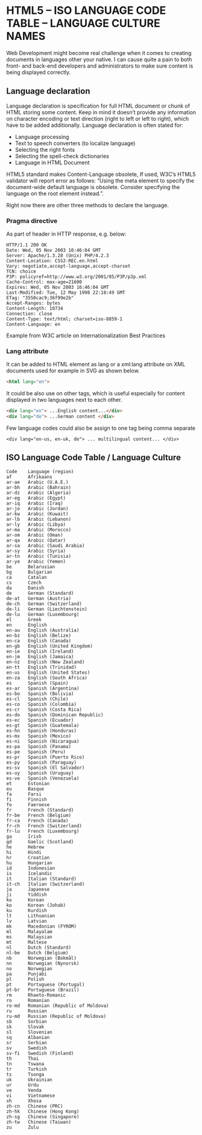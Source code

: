 # HTML5 – ISO LANGUAGE CODE TABLE – LANGUAGE CULTURE NAMES

Web Development might become real challenge when it comes to creating documents in languages other your native. I can cause quite a pain to both front- and back-end developers and administrators to make sure content is being displayed correctly.


## Language declaration

Language declaration is specification for full HTML document or chunk of HTML storing some content. Keep in mind it doesn’t provide any information on character encoding or  text direction (right to left or left to right), which have to be added additionally. Language declaration is often stated for:

- Language processing
- Text to speech converters (to localize language)
- Selecting the right fonts
- Selecting the spell-check dictionaries
- Language in HTML Document

HTML5 standard makes Content-Language obsolete, If used, W3C’s HTML5 validator will report error as follows: “Using the meta element to specify the document-wide default language is obsolete. Consider specifying the language on the root element instead.”.

Right now there are other three methods to declare the language.

### Pragma directive
As part of header in HTTP response, e.g. below:

```
HTTP/1.1 200 OK
Date: Wed, 05 Nov 2003 10:46:04 GMT
Server: Apache/1.3.28 (Unix) PHP/4.2.3
Content-Location: CSS2-REC.en.html
Vary: negotiate,accept-language,accept-charset
TCN: choice
P3P: policyref=http://www.w3.org/2001/05/P3P/p3p.xml
Cache-Control: max-age=21600
Expires: Wed, 05 Nov 2003 16:46:04 GMT
Last-Modified: Tue, 12 May 1998 22:18:49 GMT
ETag: "3558cac9;36f99e2b"
Accept-Ranges: bytes
Content-Length: 10734
Connection: close
Content-Type: text/html; charset=iso-8859-1
Content-Language: en
```

Example from W3C article on Internationalization Best Practices

### Lang attribute

It can be added to HTML element as lang  or a xml:lang attribute on XML documents used for example in SVG as shown below.
```html
<html lang="en">
```

It could be also use on other tags, which is useful especially for content displayed in two languages next to each other.
```html
<div lang="en"> ...English content...</div>
<div lang="de"> ...German content </div>
```

Few language codes could also be assign to one tag being comma separate
```
<div lang="en-us, en-uk, de"> ... multilingual content... </div>
```

## ISO Language Code Table / Language Culture
```
Code    Language (region)
af      Afrikaans
ar-ae   Arabic (U.A.E.)
ar-bh   Arabic (Bahrain)
ar-dz   Arabic (Algeria)
ar-eg   Arabic (Egypt)
ar-iq   Arabic (Iraq)
ar-jo   Arabic (Jordan)
ar-kw   Arabic (Kuwait)
ar-lb   Arabic (Lebanon)
ar-ly   Arabic (Libya)
ar-ma   Arabic (Morocco)
ar-om   Arabic (Oman)
ar-qa   Arabic (Qatar)
ar-sa   Arabic (Saudi Arabia)
ar-sy   Arabic (Syria)
ar-tn   Arabic (Tunisia)
ar-ye   Arabic (Yemen)
be      Belarusian
bg      Bulgarian
ca      Catalan
cs      Czech
da      Danish
de      German (Standard)
de-at   German (Austria)
de-ch   German (Switzerland)
de-li   German (Liechtenstein)
de-lu   German (Luxembourg)
el      Greek
en      English
en-au   English (Australia)
en-bz   English (Belize)
en-ca   English (Canada)
en-gb   English (United Kingdom)
en-ie   English (Ireland)
en-jm   English (Jamaica)
en-nz   English (New Zealand)
en-tt   English (Trinidad)
en-us   English (United States)
en-za   English (South Africa)
es      Spanish (Spain)
es-ar   Spanish (Argentina)
es-bo   Spanish (Bolivia)
es-cl   Spanish (Chile)
es-co   Spanish (Colombia)
es-cr   Spanish (Costa Rica)
es-do   Spanish (Dominican Republic)
es-ec   Spanish (Ecuador)
es-gt   Spanish (Guatemala)
es-hn   Spanish (Honduras)
es-mx   Spanish (Mexico)
es-ni   Spanish (Nicaragua)
es-pa   Spanish (Panama)
es-pe   Spanish (Peru)
es-pr   Spanish (Puerto Rico)
es-py   Spanish (Paraguay)
es-sv   Spanish (El Salvador)
es-uy   Spanish (Uruguay)
es-ve   Spanish (Venezuela)
et      Estonian
eu      Basque
fa      Farsi
fi      Finnish
fo      Faeroese
fr      French (Standard)
fr-be   French (Belgium)
fr-ca   French (Canada)
fr-ch   French (Switzerland)
fr-lu   French (Luxembourg)
ga      Irish
gd      Gaelic (Scotland)
he      Hebrew
hi      Hindi
hr      Croatian
hu      Hungarian
id      Indonesian
is      Icelandic
it      Italian (Standard)
it-ch   Italian (Switzerland)
ja      Japanese
ji      Yiddish
ko      Korean
ko      Korean (Johab)
ku      Kurdish
lt      Lithuanian
lv      Latvian
mk      Macedonian (FYROM)
ml      Malayalam
ms      Malaysian
mt      Maltese
nl      Dutch (Standard)
nl-be   Dutch (Belgium)
nb      Norwegian (Bokmål)
nn      Norwegian (Nynorsk)
no      Norwegian
pa      Punjabi
pl      Polish
pt      Portuguese (Portugal)
pt-br   Portuguese (Brazil)
rm      Rhaeto-Romanic
ro      Romanian
ro-md   Romanian (Republic of Moldova)
ru      Russian
ru-md   Russian (Republic of Moldova)
sb      Sorbian
sk      Slovak
sl      Slovenian
sq      Albanian
sr      Serbian
sv      Swedish
sv-fi   Swedish (Finland)
th      Thai
tn      Tswana
tr      Turkish
ts      Tsonga
uk      Ukrainian
ur      Urdu
ve      Venda
vi      Vietnamese
xh      Xhosa
zh-cn   Chinese (PRC)
zh-hk   Chinese (Hong Kong)
zh-sg   Chinese (Singapore)
zh-tw   Chinese (Taiwan)
zu      Zulu
```
